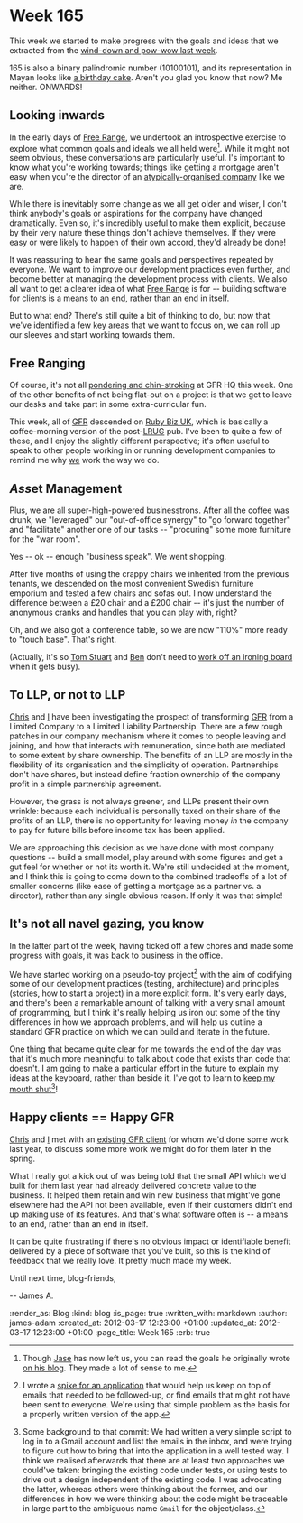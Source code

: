 Week 165
========

This week we started to make progress with the goals and ideas that we extracted from the [wind-down and pow-wow last week](/week-164).

165 is also a binary palindromic number (10100101), and its representation in Mayan looks like [a birthday cake](http://numdic.com/165). Aren't you glad you know that now? Me neither. ONWARDS!

Looking inwards
--------------

In the early days of [Free Range](/), we undertook an introspective exercise to explore what common goals and ideals we all held were[^jasonsgoals]. While it might not seem obvious, these conversations are particularly useful. I's important to know what you're working towards; things like getting a mortgage aren't easy when you're the director of an [atypically-organised company](http://youtu.be/dOOTKA0aGI0?t=1m38s) like we are.

While there is inevitably some change as we all get older and wiser, I don't think anybody's goals or aspirations for the company have changed dramatically. Even so, it's incredibly useful to make them explicit, because by their very nature these things don't achieve themselves. If they were easy or were likely to happen of their own accord, they'd already be done!

It was reassuring to hear the same goals and perspectives repeated by everyone. We want to improve our development practices even further, and become better at managing the development process with clients. We also all want to get a clearer idea of what [Free Range](/) is for -- building software for clients is a means to an end, rather than an end in itself.

But to what end? There's still quite a bit of thinking to do, but now that we've identified a few key areas that we want to focus on, we can roll up our sleeves and start working towards them.


Free Ranging
-------

Of course, it's not all [pondering and chin-stroking](<%= image_path('blog/ponderers.jpg') %>) at GFR HQ this week. One of the other benefits of not being flat-out on a project is that we get to leave our desks and take part in some extra-curricular fun.

This week, all of [GFR](/) descended on [Ruby Biz UK](http://lanyrd.com/2012/rubybizuk-march/), which is basically a coffee-morning version of the post-[LRUG](http://lrug.org) pub. I've been to quite a few of these, and I enjoy the slightly different perspective; it's often useful to speak to other people working in or running development companies to remind me why [we](/) work the way we do.


<i>Ass</i>et Management
-------

Plus, we are all super-high-powered businesstrons. After all the coffee was drunk, we "leveraged" our "out-of-office synergy" to "go forward together" and "facilitate" another one of our tasks -- "procuring" some more furniture for the "war room".

Yes -- ok -- enough "business speak". We went shopping.

After five months of using the crappy chairs we inherited from the previous tenants, we descended on the most convenient Swedish furniture emporium and tested a few chairs and sofas out. I now understand the difference between a £20 chair and a £200 chair -- it's just the number of anonymous cranks and handles that you can play with, right?

Oh, and we also got a conference table, so we are now "110%" more ready to "touch base". That's right.

(Actually, it's so [Tom Stuart](http://experthuman.com) and [Ben](http://techbelly.com) don't need to [work off an ironing board](<%= image_path('blog/tom-stuarts-desk.jpg') %>) when it gets busy).


To LLP, or not to LLP
--------------------

[Chris](/chris-roos) and [I](/james-adam) have been investigating the prospect of transforming [GFR](/) from a Limited Company to a Limited Liability Partnership. There are a few rough patches in our company mechanism where it comes to people leaving and joining, and how that interacts with remuneration, since both are mediated to some extent by share ownership. The benefits of an LLP are mostly in the flexibility of its organisation and the simplicity of operation. Partnerships don't have shares, but instead define fraction ownership of the company profit in a simple partnership agreement.

However, the grass is not always greener, and LLPs present their own wrinkle: because each individual is personally taxed on their share of the profits of an LLP, there is no opportunity for leaving money *in* the company to pay for future bills before income tax has been applied.

We are approaching this decision as we have done with most company questions -- build a small model, play around with some figures and get a gut feel for whether or not its worth it. We're still undecided at the moment, and I think this is going to come down to the combined tradeoffs of a lot of smaller concerns (like ease of getting a mortgage as a partner vs. a director), rather than any single obvious reason. If only it was that simple!


It's not all navel gazing, you know
-------------------------

In the latter part of the week, having ticked off a few chores and made some progress with goals, it was back to business in the office.

We have started working on a pseudo-toy project[^sauron] with the aim of codifying some of our development practices (testing, architecture) and principles (stories, how to start a project) in a more explicit form. It's very early days, and there's been a remarkable amount of talking with a very small amount of programming, but I think it's really helping us iron out some of the tiny differences in how we approach problems, and will help us outline a standard GFR practice on which we can build and iterate in the future.

One thing that became quite clear for me towards the end of the day was that it's much more meaningful to talk about code that exists than code that doesn't. I am going to make a particular effort in the future to explain my ideas at the keyboard, rather than beside it. I've got to learn to [keep my mouth shut](https://github.com/freerange/sauron/commit/4d46f851de88686d9437e290a6931cbefef580ce#lib/gmail_account.rb-P3)[^gmail]!


Happy clients == Happy GFR
------------------------

[Chris](/chris-roos) and [I](/james-adam) met with an [existing GFR client](/voicenet) for whom we'd done some work last year, to discuss some more work we might do for them later in the spring.

What I really got a kick out of was being told that the small API which we'd built for them last year had already delivered concrete value to the business. It helped them retain and win new business that might've gone elsewhere had the API not been available, even if their customers didn't end up making use of its features. And that's what software often is -- a means to an end, rather than an end in itself.

It can be quite frustrating if there's no obvious impact or identifiable benefit delivered by a piece of software that you've built, so this is the kind of feedback that we really love. It pretty much made my week.

Until next time, blog-friends,

-- James A.



[^jasonsgoals]: Though [Jase](/jason-cale) has now left us, you can read the goals he originally wrote [on his blog](http://jasoncale.com/articles/7-building-a-company-starting-with-our-personal-goals). They made a lot of sense to me.
[^sauron]: I wrote a [spike for an application](http://github.com/freerange/sauron) that would help us keep on top of emails that needed to be followed-up, or find emails that might not have been sent to everyone. We're using that simple problem as the basis for a properly written version of the app.
[^gmail]: Some background to that commit: We had written a very simple script to log in to a Gmail account and list the emails in the inbox, and were trying to figure out how to bring that into the application in a well tested way. I think we realised afterwards that there are at least two approaches we could've taken: bringing the existing code under tests, or using tests to drive out a design independent of the existing code. I was advocating the latter, whereas others were thinking about the former, and our differences in how we were thinking about the code might be traceable in large part to the ambiguous name `Gmail` for the object/class.


:render_as: Blog
:kind: blog
:is_page: true
:written_with: markdown
:author: james-adam
:created_at: 2012-03-17 12:23:00 +01:00
:updated_at: 2012-03-17 12:23:00 +01:00
:page_title: Week 165
:erb: true
